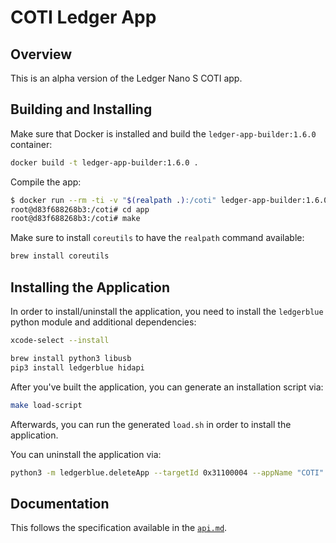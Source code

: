# COTI Ledger App

## Overview

This is an alpha version of the Ledger Nano S COTI app.

## Building and Installing

Make sure that Docker is installed and build the `ledger-app-builder:1.6.0` container:

```bash
docker build -t ledger-app-builder:1.6.0 .
```

Compile the app:

```bash
$ docker run --rm -ti -v "$(realpath .):/coti" ledger-app-builder:1.6.0
root@d83f688268b3:/coti# cd app
root@d83f688268b3:/coti# make
```

Make sure to install `coreutils` to have the `realpath` command available:

```bash
brew install coreutils
```

## Installing the Application

In order to install/uninstall the application, you need to install the `ledgerblue` python module and additional dependencies:

```bash
xcode-select --install

brew install python3 libusb
pip3 install ledgerblue hidapi
```

After you've built the application, you can generate an installation script via:

```bash
make load-script
```

Afterwards, you can run the generated `load.sh` in order to install the application.

You can uninstall the application via:

```bash
python3 -m ledgerblue.deleteApp --targetId 0x31100004 --appName "COTI"
```

## Documentation

This follows the specification available in the [`api.md`](app/doc/api.md).
